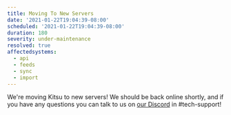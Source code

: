 ```yaml
---
title: Moving To New Servers
date: '2021-01-22T19:04:39-08:00'
scheduled: '2021-01-22T19:04:39-08:00'
duration: 180
severity: under-maintenance
resolved: true
affectedsystems:
  - api
  - feeds
  - sync
  - import
---
```

We're moving Kitsu to new servers! We should be back online shortly, and if you
have any questions you can talk to us on [our Discord](https://invite.gg/kitsu)
in #tech-support!

<!--- language code: en -->
